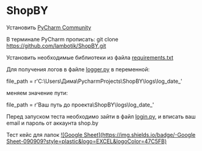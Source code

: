 # ShopBY

Установить [PyCharm Community](https://www.jetbrains.com/ru-ru/pycharm/download/#section=windows) 

В терминале PyCharm прописать: git clone https://github.com/lambotik/ShopBY.git

Установить необходимые библиотеки из файла [requirements.txt](https://github.com/lambotik/ShopBY/blob/main/requirements.txt)

Для получения логов в файле [logger.py](https://github.com/lambotik/ShopBY/blob/main/utilities/logger.py) в переменной:

file_path = r'C:\Users\Дима\PycharmProjects\ShopBY\logs\log_date_'

меняем значение пути:

file_path = r'Ваш путь до проекта\ShopBY\logs\log_date_'

Перед запуском теста необходимо зайти в файл [login.py](https://github.com/lambotik/ShopBY/blob/main/login.py), и вписать ваш email и пароль от аккаунта shop.by

Тест кейс для лапок [![Google Sheet](https://img.shields.io/badge/-Google Sheet-090909?style=plastic&logo=EXCEL&logoColor=47C5FB)](https://docs.google.com/spreadsheets/d/1mS0bQsnpViVUJp4i8IBH_A3Bjo1jRs8nsKtxFWWDyVE/edit?usp=share_link)
